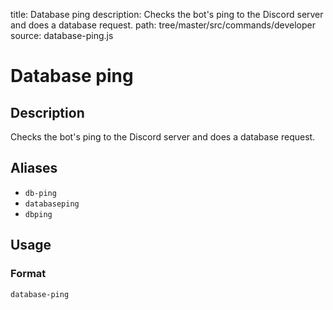 title: Database ping
description: Checks the bot's ping to the Discord server and does a database request.
path: tree/master/src/commands/developer
source: database-ping.js

# Database ping

## Description

Checks the bot's ping to the Discord server and does a database request.

## Aliases

* `db-ping`
* `databaseping`
* `dbping`

## Usage

### Format

`database-ping`
